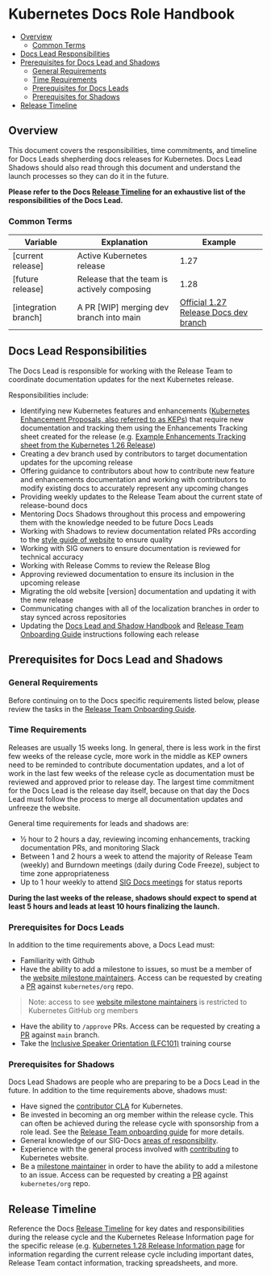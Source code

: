 # Kubernetes Docs Role Handbook
- [Overview](#overview)
    - [Common Terms](#common-terms)
- [Docs Lead Responsibilities](#docs-lead-responsibilities)
- [Prerequisites for Docs Lead and Shadows](#prerequisites-for-docs-lead-and-shadows)
    - [General Requirements](#general-requirements)
    - [Time Requirements](#time-requirements)
    - [Prerequisites for Docs Leads](#prerequisites-for-docs-leads)
    - [Prerequisites for Shadows](#prerequisites-for-shadows)
- [Release Timeline](#release-timeline)

## Overview

This document covers the responsibilities, time commitments, and timeline for Docs Leads shepherding docs releases for Kubernetes. Docs Lead Shadows should also read through this document and understand the launch processes so they can do it in the future.

**Please refer to the Docs [Release Timeline](/release-team/role-handbooks/docs/Release-Timeline.md) for an exhaustive list of the responsibilities of the Docs Lead.** 

### Common Terms

| Variable             | Explanation                                 | Example                                                  |
|----------------------|---------------------------------------------|----------------------------------------------------------|
| [current release]    | Active Kubernetes release                   | 1.27                                                     |
| [future release]     | Release that the team is actively composing | 1.28                                                     |
| [integration branch] | A PR [WIP] merging dev branch into main   | [Official 1.27 Release Docs dev branch](https://github.com/kubernetes/website/pull/39124) |                                                    

## Docs Lead Responsibilities

The Docs Lead is responsible for working with the Release Team to coordinate documentation updates for the next Kubernetes release. 

Responsibilities include:

* Identifying new Kubernetes features and enhancements ([Kubernetes Enhancement Proposals, also referred to as KEPs](https://www.kubernetes.dev/resources/keps/)) that require new documentation and tracking them using the Enhancements Tracking sheet created for the release (e.g. [Example Enhancements Tracking sheet from the Kubernetes 1.26 Release](https://github.com/orgs/kubernetes/projects/117/views/3))
* Creating a dev branch used by contributors to target documentation updates for the upcoming release
* Offering guidance to contributors about how to contribute new feature and enhancements documentation and working with contributors to modify existing docs to accurately represent any upcoming changes 
* Providing weekly updates to the Release Team about the current state of release-bound docs
* Mentoring Docs Shadows throughout this process and empowering them with the knowledge needed to be future Docs Leads
* Working with Shadows to review documentation related PRs according to the [style guide of website](https://kubernetes.io/docs/contribute/style/style-guide/) to ensure quality 
* Working with SIG owners to ensure documentation is reviewed for technical accuracy
* Working with Release Comms to review the Release Blog
* Approving reviewed documentation to ensure its inclusion in the upcoming release
* Migrating the old website [version] documentation and updating it with the new release
* Communicating changes with all of the localization branches in order to stay synced across repositories
* Updating the [Docs Lead and Shadow Handbook](release-team/role-handbooks/docs/README.md) and [Release Team Onboarding Guide](/release-team/release-team-onboarding.md) instructions following each release

## Prerequisites for Docs Lead and Shadows

### General Requirements

Before continuing on to the Docs specific requirements listed below, please review the tasks in the [Release Team Onboarding Guide](/release-team/release-team-onboarding.md).

### Time Requirements

Releases are usually 15 weeks long. In general, there is less work in the first few weeks of the release cycle, more work in the middle as KEP owners need to be reminded to contribute documentation updates, and a lot of work in the last few weeks of the release cycle as documentation must be reviewed and approved prior to release day. The largest time commitment for the Docs Lead is the release day itself, because on that day the Docs Lead must follow the process to merge all documentation updates and unfreeze the website. 

General time requirements for leads and shadows are:

- ½ hour to 2 hours a day, reviewing incoming enhancements, tracking documentation PRs, and monitoring Slack
- Between 1 and 2 hours a week to attend the majority of Release Team (weekly) and Burndown meetings (daily during Code Freeze), subject to time zone appropriateness
- Up to 1 hour weekly to attend [SIG Docs meetings](https://github.com/kubernetes/community/tree/master/sig-docs#meetings) for status reports

**During the last weeks of the release, shadows should expect to spend at least 5 hours and leads at least 10 hours finalizing the launch.**

### Prerequisites for Docs Leads

In addition to the time requirements above, a Docs Lead must:

- Familiarity with Github
- Have the ability to add a milestone to issues, so must be a member of the [website milestone maintainers](https://github.com/orgs/kubernetes/teams/website-milestone-maintainers/). Access can be requested by creating a [PR](https://github.com/kubernetes/org/pull/2235) against `kubernetes/org` repo.
> Note: access to see [website milestone maintainers](https://github.com/orgs/kubernetes/teams/website-milestone-maintainers/) is restricted to Kubernetes GitHub org members
- Have the ability to `/approve` PRs. Access can be requested by creating a [PR](https://github.com/kubernetes/website/pull/20351) against `main` branch.
- Take the [Inclusive Speaker Orientation (LFC101)](https://training.linuxfoundation.org/training/inclusive-speaker-orientation/) training course

### Prerequisites for Shadows

Docs Lead Shadows are people who are preparing to be a Docs Lead in the future. In addition to the time requirements above, shadows must:

- Have signed the [contributor CLA](https://github.com/kubernetes/community/blob/master/CLA.md) for Kubernetes.
- Be invested in becoming an org member within the release cycle. This can often be achieved during the release cycle with sponsorship from a role lead. See the [Release Team onboarding guide](/release-team/release-team-onboarding.md) for more details.
- General knowledge of our SIG-Docs [areas of responsibility](https://github.com/kubernetes/community/tree/master/sig-docs#subprojects).
- Experience with the general process involved with [contributing](https://kubernetes.io/docs/contribute/start/) to Kubernetes website.
- Be a [milestone maintainer](https://github.com/orgs/kubernetes/teams/website-milestone-maintainers/) in order to have the ability to add a milestone to an issue. Access can be requested by creating a [PR](https://github.com/kubernetes/org/pull/2235) against `kubernetes/org` repo.

## Release Timeline

Reference the Docs [Release Timeline](Release-Timeline.md) for key dates and responsibilities during the release cycle and the Kubernetes Release Information page for the specific release (e.g. [Kubernetes 1.28 Release Information page](https://github.com/kubernetes/sig-release/blob/master/releases/release-1.28/README.md) for information regarding the current release cycle including important dates, Release Team contact information, tracking spreadsheets, and more.

